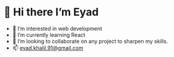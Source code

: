 # 👋 Hi there I’m Eyad
- 👀 I’m interested in web development
- 🌱 I’m currently learning React
- 💞️ I’m looking to collaborate on any project to sharpen my skills.
- 📫 eyad.khalil.91@gmail.com

<!---
eyad-op/eyad-op is a ✨ special ✨ repository because its `README.md` (this file) appears on your GitHub profile.
You can click the Preview link to take a look at your changes.
--->

